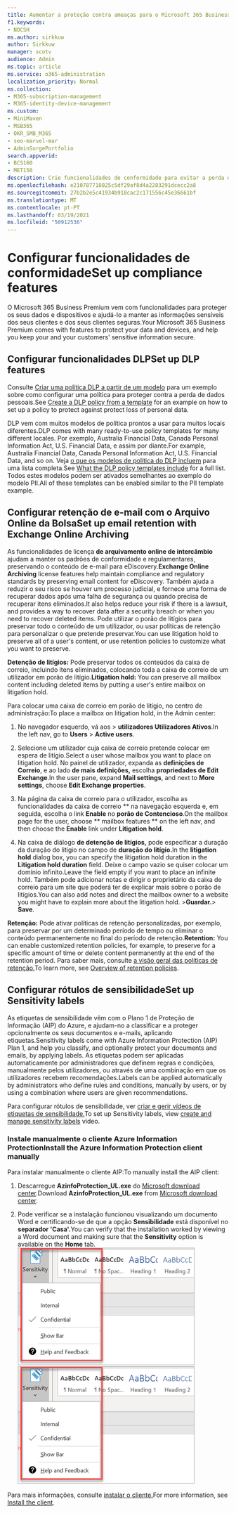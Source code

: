 ```yaml
---
title: Aumentar a proteção contra ameaças para o Microsoft 365 Business Premium
f1.keywords:
- NOCSH
ms.author: sirkkuw
author: Sirkkuw
manager: scotv
audience: Admin
ms.topic: article
ms.service: o365-administration
localization_priority: Normal
ms.collection:
- M365-subscription-management
- M365-identity-device-management
ms.custom:
- MiniMaven
- MSB365
- OKR_SMB_M365
- seo-marvel-mar
- AdminSurgePortfolio
search.appverid:
- BCS160
- MET150
description: Crie funcionalidades de conformidade para evitar a perda de dados e ajude a manter as informações sensíveis dos seus e dos seus clientes seguras.
ms.openlocfilehash: e210787718025c5df29af8d4a2283291dcecc2a8
ms.sourcegitcommit: 27b2b2e5c41934b918cac2c171556c45e36661bf
ms.translationtype: MT
ms.contentlocale: pt-PT
ms.lasthandoff: 03/19/2021
ms.locfileid: "50912536"
---
```

# <a name="set-up-compliance-features"></a><span data-ttu-id="d4b8d-103">Configurar funcionalidades de conformidade</span><span class="sxs-lookup"><span data-stu-id="d4b8d-103">Set up compliance features</span></span>

<span data-ttu-id="d4b8d-104">O Microsoft 365 Business Premium vem com funcionalidades para proteger os seus dados e dispositivos e ajudá-lo a manter as informações sensíveis dos seus clientes e dos seus clientes seguras.</span><span class="sxs-lookup"><span data-stu-id="d4b8d-104">Your Microsoft 365 Business Premium comes with features to protect your data and devices, and help you keep your and your customers' sensitive information secure.</span></span>

## <a name="set-up-dlp-features"></a><span data-ttu-id="d4b8d-105">Configurar funcionalidades DLP</span><span class="sxs-lookup"><span data-stu-id="d4b8d-105">Set up DLP features</span></span>

<span data-ttu-id="d4b8d-106">Consulte [Criar uma política DLP a partir de um modelo](../compliance/create-a-dlp-policy-from-a-template.md) para um exemplo sobre como configurar uma política para proteger contra a perda de dados pessoais.</span><span class="sxs-lookup"><span data-stu-id="d4b8d-106">See [Create a DLP policy from a template](../compliance/create-a-dlp-policy-from-a-template.md) for an example on how to set up a policy to protect against protect loss of personal data.</span></span> 
  
<span data-ttu-id="d4b8d-107">DLP vem com muitos modelos de política prontos a usar para muitos locais diferentes.</span><span class="sxs-lookup"><span data-stu-id="d4b8d-107">DLP comes with many ready-to-use policy templates for many different locales.</span></span> <span data-ttu-id="d4b8d-108">Por exemplo, Australia Financial Data, Canada Personal Information Act, U.S. Financial Data, e assim por diante.</span><span class="sxs-lookup"><span data-stu-id="d4b8d-108">For example, Australia Financial Data, Canada Personal Information Act, U.S. Financial Data, and so on.</span></span> <span data-ttu-id="d4b8d-109">Veja [o que os modelos de política do DLP incluem](../compliance/what-the-dlp-policy-templates-include.md) para uma lista completa.</span><span class="sxs-lookup"><span data-stu-id="d4b8d-109">See [What the DLP policy templates include](../compliance/what-the-dlp-policy-templates-include.md) for a full list.</span></span> <span data-ttu-id="d4b8d-110">Todos estes modelos podem ser ativados semelhantes ao exemplo do modelo PII.</span><span class="sxs-lookup"><span data-stu-id="d4b8d-110">All of these templates can be enabled similar to the PII template example.</span></span> 
  
## <a name="set-up-email-retention-with-exchange-online-archiving"></a><span data-ttu-id="d4b8d-111">Configurar retenção de e-mail com o Arquivo Online da Bolsa</span><span class="sxs-lookup"><span data-stu-id="d4b8d-111">Set up email retention with Exchange Online Archiving</span></span>

 <span data-ttu-id="d4b8d-112">As funcionalidades de licença **de arquivamento online de intercâmbio** ajudam a manter os padrões de conformidade e regulamentares, preservando o conteúdo de e-mail para eDiscovery.</span><span class="sxs-lookup"><span data-stu-id="d4b8d-112">**Exchange Online Archiving** license features help maintain compliance and regulatory standards by preserving email content for eDiscovery.</span></span> <span data-ttu-id="d4b8d-113">Também ajuda a reduzir o seu risco se houver um processo judicial, e fornece uma forma de recuperar dados após uma falha de segurança ou quando precisa de recuperar itens eliminados.</span><span class="sxs-lookup"><span data-stu-id="d4b8d-113">It also helps reduce your risk if there is a lawsuit, and provides a way to recover data after a security breach or when you need to recover deleted items.</span></span> <span data-ttu-id="d4b8d-114">Pode utilizar o porão de litígios para preservar todo o conteúdo de um utilizador, ou usar políticas de retenção para personalizar o que pretende preservar.</span><span class="sxs-lookup"><span data-stu-id="d4b8d-114">You can use litigation hold to preserve all of a user's content, or use retention policies to customize what you want to preserve.</span></span>
  
<span data-ttu-id="d4b8d-115">**Detenção de litígios:** Pode preservar todos os conteúdos da caixa de correio, incluindo itens eliminados, colocando toda a caixa de correio de um utilizador em porão de litígio.</span><span class="sxs-lookup"><span data-stu-id="d4b8d-115">**Litigation hold:** You can preserve all mailbox content including deleted items by putting a user's entire mailbox on litigation hold.</span></span> 
    
<span data-ttu-id="d4b8d-116">Para colocar uma caixa de correio em porão de litígio, no centro de administração:</span><span class="sxs-lookup"><span data-stu-id="d4b8d-116">To place a mailbox on litigation hold, in the Admin center:</span></span>
    
1. <span data-ttu-id="d4b8d-117">No navegador esquerdo, vá aos  \> **utilizadores Utilizadores Ativos**.</span><span class="sxs-lookup"><span data-stu-id="d4b8d-117">In the left nav, go to **Users** \> **Active users**.</span></span>
    
2. <span data-ttu-id="d4b8d-118">Selecione um utilizador cuja caixa de correio pretende colocar em espera de litígio.</span><span class="sxs-lookup"><span data-stu-id="d4b8d-118">Select a user whose mailbox you want to place on litigation hold.</span></span> <span data-ttu-id="d4b8d-119">No painel de utilizador, expanda as **definições de Correio**, e ao lado **de mais definições,** escolha **propriedades de Edit Exchange**.</span><span class="sxs-lookup"><span data-stu-id="d4b8d-119">In the user pane, expand **Mail settings**, and next to **More settings**, choose **Edit Exchange properties**.</span></span>
    
3. <span data-ttu-id="d4b8d-120">Na página da caixa de correio para o utilizador, escolha as funcionalidades da caixa de correio \*\* na navegação esquerda e, em seguida, escolha o link **Enable** no **porão de Contencioso**.</span><span class="sxs-lookup"><span data-stu-id="d4b8d-120">On the mailbox page for the user, choose \*\* mailbox features \*\* on the left nav, and then choose the **Enable** link under **Litigation hold**.</span></span>
    
4. <span data-ttu-id="d4b8d-121">Na caixa de diálogo **de detenção de litígios,** pode especificar a duração da duração do litígio no campo de **duração do litígio.**</span><span class="sxs-lookup"><span data-stu-id="d4b8d-121">In the **litigation hold** dialog box, you can specify the litigation hold duration in the **Litigation hold duration** field.</span></span> <span data-ttu-id="d4b8d-122">Deixe o campo vazio se quiser colocar um domínio infinito.</span><span class="sxs-lookup"><span data-stu-id="d4b8d-122">Leave the field empty if you want to place an infinite hold.</span></span> <span data-ttu-id="d4b8d-123">Também pode adicionar notas e dirigir o proprietário da caixa de correio para um site que poderá ter de explicar mais sobre o porão de litígios.</span><span class="sxs-lookup"><span data-stu-id="d4b8d-123">You can also add notes and direct the mailbox owner to a website you might have to explain more about the litigation hold.</span></span> <span data-ttu-id="d4b8d-124">\>**Guardar.**</span><span class="sxs-lookup"><span data-stu-id="d4b8d-124">\> **Save**.</span></span>
    
<span data-ttu-id="d4b8d-125">**Retenção:** Pode ativar políticas de retenção personalizadas, por exemplo, para preservar por um determinado período de tempo ou eliminar o conteúdo permanentemente no final do período de retenção.</span><span class="sxs-lookup"><span data-stu-id="d4b8d-125">**Retention:** You can enable customized retention policies, for example, to preserve for a specific amount of time or delete content permanently at the end of the retention period.</span></span> <span data-ttu-id="d4b8d-126">Para saber mais, consulte [a visão geral das políticas de retenção.](../compliance/retention.md)</span><span class="sxs-lookup"><span data-stu-id="d4b8d-126">To learn more, see [Overview of retention policies](../compliance/retention.md).</span></span>

## <a name="set-up-sensitivity-labels"></a><span data-ttu-id="d4b8d-127">Configurar rótulos de sensibilidade</span><span class="sxs-lookup"><span data-stu-id="d4b8d-127">Set up Sensitivity labels</span></span>

<span data-ttu-id="d4b8d-128">As etiquetas de sensibilidade vêm com o Plano 1 de Proteção de Informação (AIP) do Azure, e ajudam-no a classificar e a proteger opcionalmente os seus documentos e e-mails, aplicando etiquetas.</span><span class="sxs-lookup"><span data-stu-id="d4b8d-128">Sensitivity labels come with Azure Information Protection (AIP) Plan 1, and help you classify, and optionally protect your documents and emails, by applying labels.</span></span> <span data-ttu-id="d4b8d-129">As etiquetas podem ser aplicadas automaticamente por administradores que definem regras e condições, manualmente pelos utilizadores, ou através de uma combinação em que os utilizadores recebem recomendações.</span><span class="sxs-lookup"><span data-stu-id="d4b8d-129">Labels can be applied automatically by administrators who define rules and conditions, manually by users, or by using a combination where users are given recommendations.</span></span>

<span data-ttu-id="d4b8d-130">Para configurar rótulos de sensibilidade, ver [criar e gerir vídeos de etiquetas de sensibilidade.](https://support.microsoft.com/office/2fb96b54-7dd2-4f0c-ac8d-170790d4b8b9)</span><span class="sxs-lookup"><span data-stu-id="d4b8d-130">To set up Sensitivity labels, view [create and manage sensitivity labels](https://support.microsoft.com/office/2fb96b54-7dd2-4f0c-ac8d-170790d4b8b9) video.</span></span>



### <a name="install-the-azure-information-protection-client-manually"></a><span data-ttu-id="d4b8d-131">Instale manualmente o cliente Azure Information Protection</span><span class="sxs-lookup"><span data-stu-id="d4b8d-131">Install the Azure Information Protection client manually</span></span>

<span data-ttu-id="d4b8d-132">Para instalar manualmente o cliente AIP:</span><span class="sxs-lookup"><span data-stu-id="d4b8d-132">To manually install the AIP client:</span></span>

1. <span data-ttu-id="d4b8d-133">Descarregue **AzinfoProtection_UL.exe** do [Microsoft download center](https://www.microsoft.com/download/details.aspx?id=53018).</span><span class="sxs-lookup"><span data-stu-id="d4b8d-133">Download **AzinfoProtection_UL.exe** from [Microsoft download center](https://www.microsoft.com/download/details.aspx?id=53018).</span></span>
 
2. <span data-ttu-id="d4b8d-134">Pode verificar se a instalação funcionou visualizando um documento Word e certificando-se de que a opção **Sensibilidade** está disponível no **separador 'Casa'.**</span><span class="sxs-lookup"><span data-stu-id="d4b8d-134">You can verify that the installation worked by viewing a Word document and making sure that the **Sensitivity** option is available on the **Home** tab.</span></span>
<br/><span data-ttu-id="d4b8d-135">![Aba de proteção num documento do Word.](../media/word-sensitivity.png)</span><span class="sxs-lookup"><span data-stu-id="d4b8d-135">![Protection tab drop-down in a Word document.](../media/word-sensitivity.png)</span></span>

<span data-ttu-id="d4b8d-136">Para mais informações, consulte [instalar o cliente.](/azure/information-protection/infoprotect-tutorial-step3)</span><span class="sxs-lookup"><span data-stu-id="d4b8d-136">For more information, see [Install the client](/azure/information-protection/infoprotect-tutorial-step3).</span></span>
